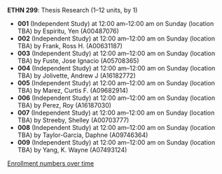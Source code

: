 **ETHN 299**: Thesis Research (1–12 units, by 1)

- **001** (Independent Study) at 12:00 am–12:00 am on Sunday (location TBA) by Espiritu, Yen (A00487076)
- **002** (Independent Study) at 12:00 am–12:00 am on Sunday (location TBA) by Frank, Ross H. (A00631187)
- **003** (Independent Study) at 12:00 am–12:00 am on Sunday (location TBA) by Fuste, Jose Ignacio (A05708365)
- **004** (Independent Study) at 12:00 am–12:00 am on Sunday (location TBA) by Jolivette, Andrew J (A16182772)
- **005** (Independent Study) at 12:00 am–12:00 am on Sunday (location TBA) by Marez, Curtis F. (A09682914)
- **006** (Independent Study) at 12:00 am–12:00 am on Sunday (location TBA) by Perez, Roy (A16187030)
- **007** (Independent Study) at 12:00 am–12:00 am on Sunday (location TBA) by Streeby, Shelley (A00703777)
- **008** (Independent Study) at 12:00 am–12:00 am on Sunday (location TBA) by Taylor-Garcia, Daphne (A09746364)
- **009** (Independent Study) at 12:00 am–12:00 am on Sunday (location TBA) by Yang, K. Wayne (A07493124)

[Enrollment numbers over time](./ETHN299.tsv)
